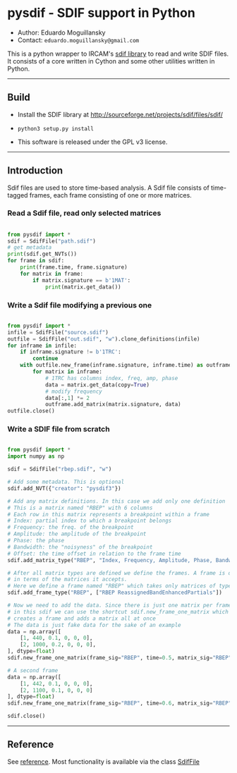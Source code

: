 
# pysdif - SDIF support in Python

* Author: Eduardo Moguillansky
* Contact: `eduardo.moguillansky@gmail.com`


This is a python wrapper to IRCAM's [sdif library](http://sourceforge.net/projects/sdif/files/sdif/) 
to read and write SDIF files. It consists of a core written in Cython and some other utilities 
written in Python.

------

## Build

* Install the SDIF library at <http://sourceforge.net/projects/sdif/files/sdif/>

* `python3 setup.py install` 

* This software is released under the GPL v3 license.

------

## Introduction

Sdif files are used to store time-based analysis. A Sdif file consists of time-tagged frames, each frame consisting of one or more matrices. 

### Read a Sdif file, read only selected matrices
    
```python
    
from pysdif import *
sdif = SdifFile("path.sdif")
# get metadata
print(sdif.get_NVTs())
for frame in sdif:
    print(frame.time, frame.signature)
    for matrix in frame:
        if matrix.signature == b'1MAT':
            print(matrix.get_data())
```

### Write a Sdif file modifying a previous one

```python

from pysdif import *
infile = SdifFile("source.sdif")
outfile = SdifFile("out.sdif", "w").clone_definitions(infile)
for inframe in infile:
    if inframe.signature != b'1TRC':
        continue
    with outfile.new_frame(inframe.signature, inframe.time) as outframe:
        for matrix in inframe:
            # 1TRC has columns index, freq, amp, phase
            data = matrix.get_data(copy=True)
            # modify frequency
            data[:,1] *= 2
            outframe.add_matrix(matrix.signature, data)
outfile.close()
```
### Write a SDIF file from scratch

```python

from pysdif import *
import numpy as np

sdif = SdifFile("rbep.sdif", "w")

# Add some metadata. This is optional
sdif.add_NVT({"creator": "pysdif3"})

# Add any matrix definitions. In this case we add only one definition
# This is a matrix named "RBEP" with 6 columns
# Each row in this matrix represents a breakpoint within a frame
# Index: partial index to which a breakpoint belongs
# Frequency: the freq. of the breakpoint
# Amplitude: the amplitude of the breakpoint
# Phase: the phase
# Bandwidth: the "noisyness" of the breakpoint
# Offset: the time offset in relation to the frame time
sdif.add_matrix_type("RBEP", "Index, Frequency, Amplitude, Phase, Bandwidth, Offset")

# After all matrix types are defined we define the frames. A frame is defined
# in terms of the matrices it accepts.
# Here we define a frame named "RBEP" which takes only matrices of type "RBEP"
sdif.add_frame_type("RBEP", ["RBEP ReassignedBandEnhancedPartials"])

# Now we need to add the data. Since there is just one matrix per frame
# in this sdif we can use the shortcut sdif.new_frame_one_matrix which 
# creates a frame and adds a matrix all at once
# The data is just fake data for the sake of an example
data = np.array([
    [1, 440, 0.1, 0, 0, 0],
    [2, 1000, 0.2, 0, 0, 0], 
], dtype=float)
sdif.new_frame_one_matrix(frame_sig="RBEP", time=0.5, matrix_sig="RBEP", data=data)

# A second frame
data = np.array([
    [1, 442, 0.1, 0, 0, 0],
    [2, 1100, 0.1, 0, 0, 0]
], dtype=float)
sdif.new_frame_one_matrix(frame_sig="RBEP", time=0.6, matrix_sig="RBEP", data=data)

sdif.close()

```

------

## Reference

See [reference](reference.md). Most functionality is available via the class [SdifFile](classes/SdifFile.md)